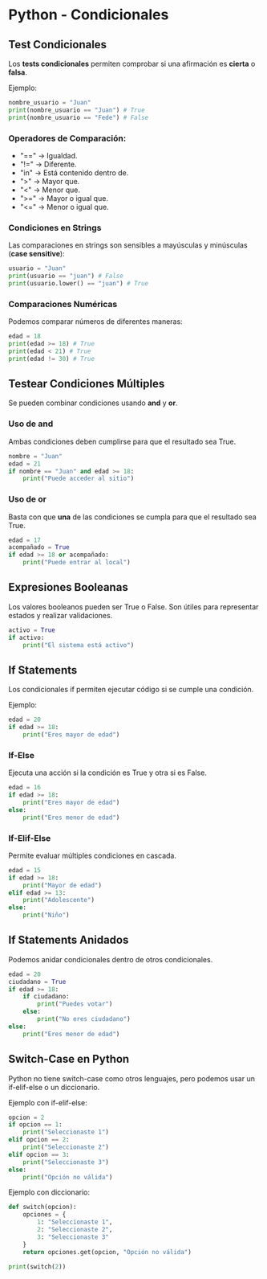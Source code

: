 # Python - Condicionales

## Test Condicionales

Los **tests condicionales** permiten comprobar si una afirmación es
**cierta** o **falsa**.

Ejemplo:

```python
nombre_usuario = "Juan"
print(nombre_usuario == "Juan") # True
print(nombre_usuario == "Fede") # False
```

### Operadores de Comparación:

-   "==" → Igualdad.
-   "!=" → Diferente.
-   "in" → Está contenido dentro de.
-   ">" → Mayor que.
-   "<" → Menor que.
-   ">=" → Mayor o igual que.
-   "<=" → Menor o igual que.

### Condiciones en Strings

Las comparaciones en strings son sensibles a mayúsculas y minúsculas
(**case sensitive**):

```python
usuario = "Juan"
print(usuario == "juan") # False
print(usuario.lower() == "juan") # True
```

### Comparaciones Numéricas

Podemos comparar números de diferentes maneras:
```python
edad = 18
print(edad >= 18) # True
print(edad < 21) # True
print(edad != 30) # True
```

## Testear Condiciones Múltiples

Se pueden combinar condiciones usando **and** y **or**.

### Uso de and

Ambas condiciones deben cumplirse para que el resultado sea True.
```python
nombre = "Juan"
edad = 21
if nombre == "Juan" and edad >= 18:
    print("Puede acceder al sitio")
```

### Uso de or

Basta con que **una** de las condiciones se cumpla para que el resultado sea True.
```python
edad = 17
acompañado = True
if edad >= 18 or acompañado:
    print("Puede entrar al local")
```

## Expresiones Booleanas

Los valores booleanos pueden ser True o False. Son útiles para
representar estados y realizar validaciones.
```python
activo = True
if activo:
    print("El sistema está activo")
```

## If Statements

Los condicionales if permiten ejecutar código si se cumple una
condición.

Ejemplo:
```python
edad = 20
if edad >= 18:
    print("Eres mayor de edad")
```

### If-Else

Ejecuta una acción si la condición es True y otra si es False.
```python
edad = 16
if edad >= 18:
    print("Eres mayor de edad")
else:
    print("Eres menor de edad")
```

### If-Elif-Else

Permite evaluar múltiples condiciones en cascada.
```python
edad = 15
if edad >= 18:
    print("Mayor de edad")
elif edad >= 13:
    print("Adolescente")
else:
    print("Niño")
```

## If Statements Anidados

Podemos anidar condicionales dentro de otros condicionales.
```python
edad = 20
ciudadano = True
if edad >= 18:
    if ciudadano:
        print("Puedes votar")
    else:
        print("No eres ciudadano")
else:
    print("Eres menor de edad")
```

## Switch-Case en Python

Python no tiene switch-case como otros lenguajes, pero podemos usar un if-elif-else o un diccionario.

Ejemplo con if-elif-else:
```python
opcion = 2
if opcion == 1:
    print("Seleccionaste 1")
elif opcion == 2:
    print("Seleccionaste 2")
elif opcion == 3:
    print("Seleccionaste 3")
else:
    print("Opción no válida")
```
Ejemplo con diccionario:
```python
def switch(opcion):
    opciones = {
        1: "Seleccionaste 1",
        2: "Seleccionaste 2",
        3: "Seleccionaste 3"
    }
    return opciones.get(opcion, "Opción no válida")

print(switch(2))
```